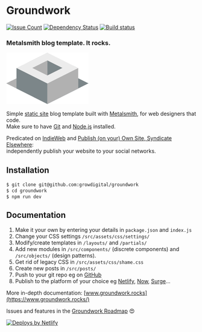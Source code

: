 # Groundwork

[![Issue Count][issue-badge]][issue-url] [![Dependency Status][dep-badge]][dep-url] [![Build status][build-badge]][build-url]

### Metalsmith blog template. It rocks.

![Groundwork logo](src/modules/components/graphics/logo/logo.png)

Simple [static site](https://www.staticgen.com/) blog template built with [Metalsmith](http://www.metalsmith.io/), for web designers that code.  
Make sure to have [Git](https://git-scm.com/) and [Node.js](https://nodejs.org/en/) installed.

Predicated on [IndieWeb](https://indieweb.org/) and [Publish (on your) Own Site, Syndicate Elsewhere](https://indieweb.org/POSSE):  
independently publish your website to your social networks.

## Installation

```
$ git clone git@github.com:growdigital/groundwork
$ cd groundwork
$ npm run dev
```

## Documentation

1. Make it your own by entering your details in `package.json` and `index.js`
2. Change your CSS settings `/src/assets/css/settings/`
3. Modify/create templates in `/layouts/` and `/partials/`
4. Add new modules in `/src/components/` (discrete components) and `/src/objects/` (design patterns).
5. Get rid of legacy CSS in `/src/assets/css/shame.css`
6. Create new posts in `/src/posts/`
7. Push to your git repo eg on [GitHub](https://github.com/)
8. Publish to the platform of your choice eg [Netlify](https://www.netlify.com), [Now](https://zeit.co/now), [Surge](https://surge.sh/)…

More in-depth documentation: [www.groundwork.rocks](https://www.groundwork.rocks/)

Issues and features in the [Groundwork Roadmap](https://github.com/growdigital/groundwork/projects/1) 😍

[![Deploys by Netlify](https://www.netlify.com/img/global/badges/netlify-dark.svg)](https://www.netlify.com)

[issue-badge]: https://codeclimate.com/github/growdigital/groundwork/badges/issue_count.svg
[issue-url]: https://codeclimate.com/github/growdigital/groundwork/issues
[dep-badge]: https://www.versioneye.com/user/projects/599ca850368b08141959f90f/badge.svg?style=flat-square
[dep-url]: https://www.versioneye.com/user/projects/58d97d9226a5bb002b54bea2
[build-badge]: https://travis-ci.org/growdigital/groundwork.svg?branch=master
[build-url]: https://travis-ci.org/growdigital/groundwork